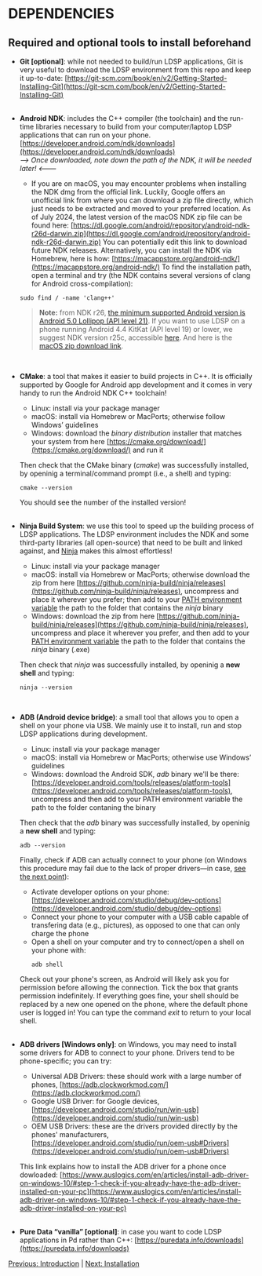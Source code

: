 # DEPENDENCIES
## Required and optional tools to install beforehand

- **Git [optional]**: while not needed to build/run LDSP applications, Git is very useful to download the LDSP environment from this repo and keep it up-to-date:
[https://git-scm.com/book/en/v2/Getting-Started-Installing-Git](https://git-scm.com/book/en/v2/Getting-Started-Installing-Git)
<br><br>

- **Android NDK**: includes the C++ compiler (the toolchain) and the run-time libraries necessary to build from your computer/laptop LDSP applications that can run on your phone.
[https://developer.android.com/ndk/downloads](https://developer.android.com/ndk/downloads)
<br>*--> Once downloaded, note down the path of the NDK, it will be needed later! <---*

  - If you are on macOS, you may encounter problems when installing the NDK dmg from the official link. Luckily, Google offers an unofficial link from where you can download a zip file directly, which just needs to be extracted and moved to your preferred location.
As of July 2024, the latest version of the macOS NDK zip file can be found here: 
[https://dl.google.com/android/repository/android-ndk-r26d-darwin.zip](https://dl.google.com/android/repository/android-ndk-r26d-darwin.zip)
You can potentially edit this link to download future NDK releases.
Alternatively, 
you can install the NDK via Homebrew, here is how: [https://macappstore.org/android-ndk/](https://macappstore.org/android-ndk/)
To find the installation path, open a terminal and try (the NDK contains several versions of clang for Android cross-compilation): 
  ```console
  sudo find / -name 'clang++' 
  ```

  > **Note:** from NDK r26, [the minimum supported Android version is Android 5.0 Lollipop (API level 21)](https://github.com/android/ndk/issues/1751). If you want to use LDSP on a phone running Android 4.4 KitKat (API level 19) or lower, we suggest NDK version r25c, accessible [here](https://github.com/android/ndk/wiki/Unsupported-Downloads). And here is the [macOS zip download link](https://dl.google.com/android/repository/android-ndk-r25c-darwin.zip).

<br>

- **CMake**: a tool that makes it easier to build projects in C++. It is officially supported by Google for Android app development and it comes in very handy to run the Android NDK C++ toolchain!

    - Linux: install via your package manager
    - macOS: install via Homebrew or MacPorts; otherwise follow Windows’ guidelines
    - Windows: download the *binary distribution* installer that matches your system from here [https://cmake.org/download/](https://cmake.org/download/) and run it

  Then check that the CMake binary (*cmake*) was successfully installed, by openinig a terminal/command prompt (i.e., a shell) and typing:
  ```console
  cmake --version
  ```
  You should see the number of the installed version!
<br><br>

- **Ninja Build System**: we use this tool to speed up the building process of LDSP applications. The LDSP environment includes the NDK and some third-party libraries (all open-source) that need to be built and linked against, and [Ninja](https://ninja-build.org/) makes this almost effortless!

    - Linux: install via your package manager
    - macOS: install via Homebrew or MacPorts; otherwise download the zip from here [https://github.com/ninja-build/ninja/releases](https://github.com/ninja-build/ninja/releases), uncompress and place it wherever you prefer; then add to your [PATH environment variable](https://www.architectryan.com/2012/10/02/add-to-the-path-on-mac-os-x-mountain-lion/#.Uydjga1dXDg) the path to the folder that contains the *ninja* binary
    - Windows: download the zip from here [https://github.com/ninja-build/ninja/releases](https://github.com/ninja-build/ninja/releases), uncompress and place it wherever you prefer, and then add to your [PATH environment variable](https://stackoverflow.com/a/44272417) the path to the folder that contains the *ninja* binary (.exe)

  Then check that *ninja* was successfully installed, by openinig a **new shell** and typing:
  ```console
  ninja --version
  ```
<br>

- **ADB (Android device bridge)**: a small tool that allows you to open a shell on your phone via USB. We mainly use it to install, run and stop LDSP applications during development. 

    - Linux: install via your package manager
    - macOS: install via Homebrew or MacPorts; otherwise use Windows’ guidelines
    - Windows: download the Android SDK, *adb* binary we'll be there: [https://developer.android.com/tools/releases/platform-tools](https://developer.android.com/tools/releases/platform-tools), uncompress and then add to your PATH environment variable the path to the folder contaning the binary

  Then check that the *adb* binary was successfully installed, by openinig a **new shell** and typing:
  ```console
  adb --version
  ```
  Finally, check if ADB can actually connect to your phone (on Windows this procedure may fail due to the lack of proper drivers—in case, [see the next point](#adb-drivers-windows)): 
    - Activate developer options on your phone: [https://developer.android.com/studio/debug/dev-options](https://developer.android.com/studio/debug/dev-options)
    - Connect your phone to your computer with a USB cable capable of transfering data (e.g., pictures), as opposed to one that can only charge the phone
    - Open a shell on your computer and try to connect/open a shell on your phone with:
      ```console
      adb shell
      ```
  Check out your phone's screen, as Android will likely ask you for permission before allowing the connection. Tick the box that grants permission indefinitely.
  If everything goes fine, your shell should be replaced by a new one opened on the phone, where the default phone user is logged in! You can type the command *exit* to return to your local shell.
<br><br>

<a name="adb-drivers-windows"></a>
- **ADB drivers [Windows only]**: on Windows, you may need to install some drivers for ADB to connect to your phone. Drivers tend to be phone-specific; you can try: 

    - Universal ADB Drivers: these should work with a large number of phones, [https://adb.clockworkmod.com/](https://adb.clockworkmod.com/)
    - Google USB Driver: for Google devices, [https://developer.android.com/studio/run/win-usb](https://developer.android.com/studio/run/win-usb)
    - OEM USB Drivers: these are the drivers provided directly by the phones' manufacturers, [https://developer.android.com/studio/run/oem-usb#Drivers](https://developer.android.com/studio/run/oem-usb#Drivers)
    
  This link explains how to install the ADB driver for a phone once dowloaded: [https://www.auslogics.com/en/articles/install-adb-driver-on-windows-10/#step-1-check-if-you-already-have-the-adb-driver-installed-on-your-pc](https://www.auslogics.com/en/articles/install-adb-driver-on-windows-10/#step-1-check-if-you-already-have-the-adb-driver-installed-on-your-pc)
<br><br>

- **Pure Data “vanilla” [optional]**:  in case you want to code LDSP applications in Pd rather than C++: [https://puredata.info/downloads](https://puredata.info/downloads)


[Previous: Introduction](0_introduction.md) | [Next: Installation](2_installation.md)